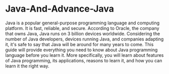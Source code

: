 # Java-And-Advance-Java
Java is a popular general-purpose programming language and computing platform. It is fast, reliable, and secure. According to Oracle, the company that owns Java, Java runs on 3 billion devices worldwide.  Considering the number of Java developers, devices running Java, and companies adapting it, it's safe to say that Java will be around for many years to come.  This guide will provide everything you need to know about Java programming language before you learn it. More specifically, you will learn about features of Java programming, its applications, reasons to learn it, and how you can learn it the right way.
